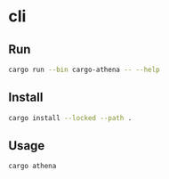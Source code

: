 # cli

## Run

```bash
cargo run --bin cargo-athena -- --help
```

## Install

```bash
cargo install --locked --path .
```

## Usage

```bash
cargo athena
```
